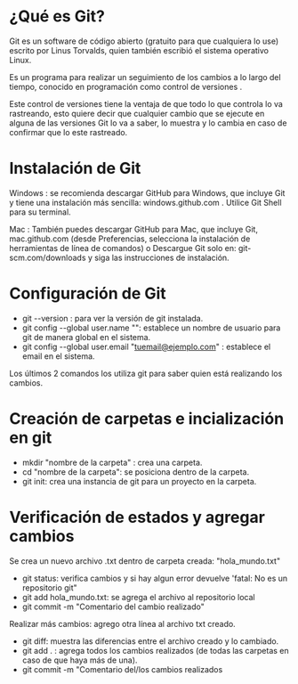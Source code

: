 # ¿Qué es Git?

Git es un software de código abierto (gratuito para que cualquiera lo use) escrito por Linus Torvalds, quien también escribió el sistema operativo Linux.

Es un programa para realizar un seguimiento de los cambios a lo largo del tiempo, conocido en programación como control de versiones .

Este control de versiones tiene la ventaja de que todo lo que controla lo va rastreando, esto quiere decir que cualquier cambio que se ejecute en alguna de las versiones Git lo  va a saber, lo muestra y lo cambia en caso de confirmar que lo este rastreado.

# Instalación de Git

Windows : se recomienda descargar GitHub para Windows, que incluye Git y tiene una instalación más sencilla: windows.github.com . Utilice Git Shell para su terminal.

Mac : También puedes descargar GitHub para Mac, que incluye Git, mac.github.com (desde Preferencias, selecciona la instalación de herramientas de línea de comandos) o
Descargue Git solo en: git-scm.com/downloads y siga las instrucciones de instalación.

# Configuración de Git

* git --version :  para ver la versión de git instalada.
* git config --global user.name "<Tu nombre>": establece un nombre de usuario para git de manera global en el sistema.
* git config --global user.email "<tuemail@ejemplo.com>" : establece el email en el sistema.

Los últimos 2 comandos los utiliza git para saber quien está realizando los cambios.

# Creación de carpetas e incialización en git 

* mkdir "nombre de la carpeta" : crea una carpeta.
* cd "nombre de la carpeta": se posiciona dentro de la carpeta.
* git init: crea una instancia de git para un proyecto en la carpeta.

# Verificación de estados y agregar cambios

Se crea un nuevo archivo .txt dentro de carpeta creada: "hola_mundo.txt"

* git status: verifica cambios y si hay algun error devuelve 'fatal: No es un repositorio git"
* git add hola_mundo.txt: se agrega el archivo al repositorio local
* git commit -m "Comentario del cambio realizado"

Realizar más cambios: agrego otra línea al archivo txt creado.

* git diff: muestra las diferencias entre el archivo creado y lo cambiado.
* git add . : agrega todos los cambios realizados (de todas las carpetas en caso de que haya más de una).
* git commit -m "Comentario del/los cambios realizados